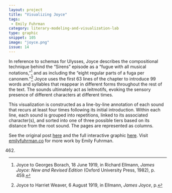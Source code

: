 ```yaml
---
layout: project
title: "Visualizing Joyce"
tags: 
 - Emily Fuhrman
category: literary-modeling-and-visualization-lab
type: graphic
snippet: 105
image: "joyce.png"
issue: 14
---
```


In reference to schemas for Ulysses, Joyce describes the compositional
technique behind the “Sirens” episode as a “fugue with all musical
notations,”[^1] and as including the “eight regular parts of a fuga per
canonem.”[^2] Joyce uses the first 63 lines of the chapter to introduce 99
words and syllables that reappear in different forms throughout the rest of
the text. The sounds ultimately act as leitmotifs, evoking the sensory
presence of different characters at different times.

This visualization is constructed as a line-by-line annotation of each sound
that recurs at least four times following its initial introduction. Within
each line, each sound is grouped into repetitions, linked to its associated
character(s), and sorted into one of three possible tiers based on its
distance from the root sound. The pages are represented as columns.

See the original post
[here](http://emilyfuhrman.co/projects/joyce-ulysses-sirens-redux.html) and
the full interactive graphic
[here](http://emilyfuhrman.co/interactive/Y2014001/). Visit
[emilyfuhrman.co](http://emilyfuhrman.co) for more work by Emily Fuhrman.

[^1]: Joyce to Georges Borach, 18 June 1919, in Richard Ellmann, *James Joyce:
New and Revised Edition* (Oxford University Press, 1982), p. 459.

[^2]: Joyce to Harriet Weaver, 6 August 1919, in Ellmann, *James Joyce*, p.
462.
